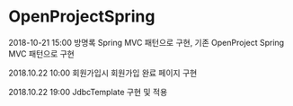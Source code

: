 # OpenProjectSpring

2018-10-21 15:00 방명록 Spring MVC 패턴으로 구현, 기존 OpenProject Spring MVC 패턴으로 구현

2018.10.22 10:00 회원가입시 회원가입 완료 페이지 구현

2018.10.22 19:00 JdbcTemplate 구현 및 적용